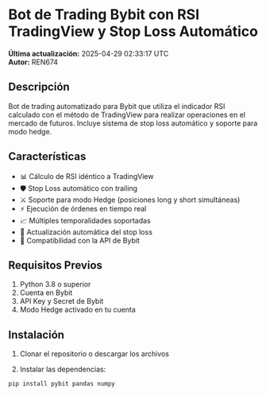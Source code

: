 # Bot de Trading Bybit con RSI TradingView y Stop Loss Automático
**Última actualización:** 2025-04-29 02:33:17 UTC  
**Autor:** REN674

## Descripción
Bot de trading automatizado para Bybit que utiliza el indicador RSI calculado con el método de TradingView para realizar operaciones en el mercado de futuros. Incluye sistema de stop loss automático y soporte para modo hedge.

## Características
- 📊 Cálculo de RSI idéntico a TradingView
- 🛡️ Stop Loss automático con trailing
- ⚔️ Soporte para modo Hedge (posiciones long y short simultáneas)
- ⚡ Ejecución de órdenes en tiempo real
- 📈 Múltiples temporalidades soportadas
- 🔄 Actualización automática del stop loss
- 📱 Compatibilidad con la API de Bybit

## Requisitos Previos
1. Python 3.8 o superior
2. Cuenta en Bybit
3. API Key y Secret de Bybit
4. Modo Hedge activado en tu cuenta

## Instalación
1. Clonar el repositorio o descargar los archivos

2. Instalar las dependencias:
```bash
pip install pybit pandas numpy
